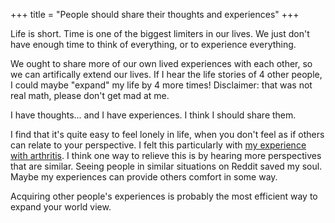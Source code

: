 +++
title = "People should share their thoughts and experiences"
+++

Life is short. Time is one of the biggest limiters in our lives. We just don't have enough time to think of everything, or to experience everything.

We ought to share more of our own lived experiences with each other, so we can artifically extend our lives. If I hear the life stories of 4 other people, I could maybe "expand" my life by 4 more times! Disclaimer: that was not real math, please don't get mad at me.

I have thoughts... and I have experiences. I think I should share them.

I find that it's quite easy to feel lonely in life, when you don't feel as if others can relate to your perspective. I felt this particularly with [my experience with arthritis](../teenage-arthritis). I think one way to relieve this is by hearing more perspectives that are similar. Seeing people in similar situations on Reddit saved my soul. Maybe my experiences can provide others comfort in some way.

Acquiring other people's experiences is probably the most efficient way to expand your world view.